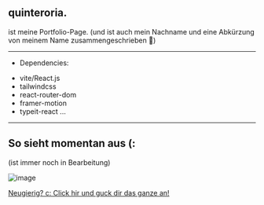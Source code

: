 ##  quinteroria.
ist meine Portfolio-Page. 
(und ist auch mein Nachname und eine Abkürzung von meinem Name zusammengeschrieben :honeybee:)

---

* Dependencies:
- vite/React.js
- tailwindcss
- react-router-dom
- framer-motion
- typeit-react
...

---

## So sieht momentan aus (:
(ist immer noch in Bearbeitung)

![image](https://user-images.githubusercontent.com/92849517/222745501-88aa3455-a525-4250-9a82-d7e33225c690.png)

[Neugierig? c: Click hir und guck dir das ganze an!](https://quinteroria-lczy7sz2l-orianaqh.vercel.app/)


